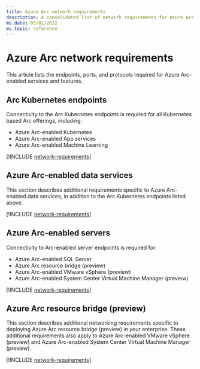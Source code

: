```yaml
---
title: Azure Arc network requirements
description: A consolidated list of network requirements for Azure Arc features and Azure Arc-enabled services. Lists endpoints, ports, and protocols.
ms.date: 03/01/2022
ms.topic: reference
---
```


# Azure Arc network requirements

This article lists the endpoints, ports, and protocols required for Azure Arc-enabled services and features.

## Arc Kubernetes endpoints

Connectivity to the Arc Kubernetes endpoints is required for all Kubernetes based Arc offerings, including:

- Azure Arc-enabled Kubernetes
- Azure Arc-enabled App services
- Azure Arc-enabled Machine Learning

[!INCLUDE [network-requirements](kubernetes/includes/network-requirements.md)]

## Azure Arc-enabled data services

This section describes additional requirements specific to Azure Arc-enabled data services, in addition to the Arc Kubernetes endpoints listed above.

[!INCLUDE [network-requirements](data/includes/network-requirements.md)]

## Azure Arc-enabled servers

Connectivity to Arc-enabled server endpoints is required for:

- Azure Arc-enabled SQL Server
- Azure Arc resource bridge (preview)
- Azure Arc-enabled VMware vSphere (preview)
- Azure Arc-enabled System Center Virtual Machine Manager (preview)

[!INCLUDE [network-requirements](servers/includes/network-requirements.md)]

## Azure Arc resource bridge (preview)

This section describes additional networking requirements specific to deploying Azure Arc resource bridge (preview) in your enterprise. These additional requirements also apply to Azure Arc-enabled VMware vSphere (preview) and Azure Arc-enabled System Center Virtual Machine Manager (preview).

[!INCLUDE [network-requirements](resource-bridge/includes/network-requirements.md)]

